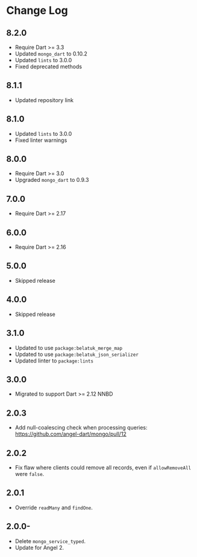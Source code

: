 # Change Log

## 8.2.0

* Require Dart >= 3.3
* Updated `mongo_dart` to 0.10.2
* Updated `lints` to 3.0.0
* Fixed deprecated methods

## 8.1.1

* Updated repository link

## 8.1.0

* Updated `lints` to 3.0.0
* Fixed linter warnings

## 8.0.0

* Require Dart >= 3.0
* Upgraded `mongo_dart` to 0.9.3

## 7.0.0

* Require Dart >= 2.17

## 6.0.0

* Require Dart >= 2.16

## 5.0.0

* Skipped release

## 4.0.0

* Skipped release

## 3.1.0

* Updated to use `package:belatuk_merge_map`
* Updated to use `package:belatuk_json_serializer`
* Updated linter to `package:lints`

## 3.0.0

* Migrated to support Dart >= 2.12 NNBD

## 2.0.3

* Add null-coalescing check when processing queries: <https://github.com/angel-dart/mongo/pull/12>

## 2.0.2

* Fix flaw where clients could remove all records, even if `allowRemoveAll` were `false`.

## 2.0.1

* Override `readMany` and `findOne`.

## 2.0.0-

* Delete `mongo_service_typed`.
* Update for Angel 2.
